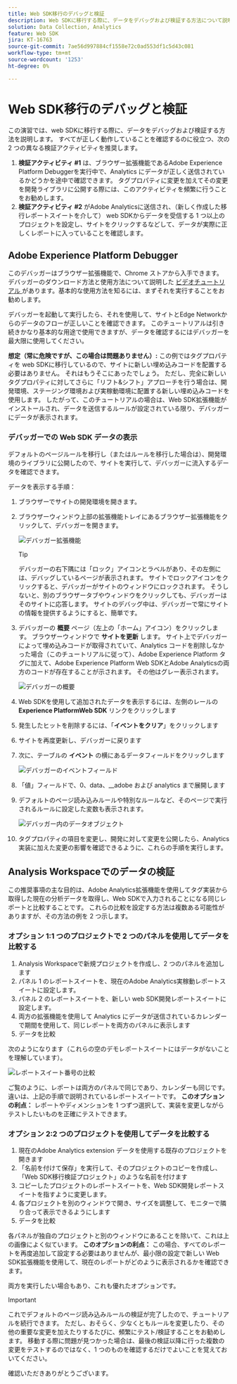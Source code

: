 ```yaml
---
title: Web SDK移行のデバッグと検証
description: Web SDKに移行する際に、データをデバッグおよび検証する方法について説明します
solution: Data Collection, Analytics
feature: Web SDK
jira: KT-16763
source-git-commit: 7ae56d997884cf1558e72c0ad553df1c5d43c081
workflow-type: tm+mt
source-wordcount: '1253'
ht-degree: 0%

---
```



# Web SDK移行のデバッグと検証

この演習では、web SDKに移行する際に、データをデバッグおよび検証する方法を説明します。 すべてが正しく動作していることを確認するのに役立つ、次の 2 つの異なる検証アクティビティを推奨します。

1. **検証アクティビティ #1** は、ブラウザー拡張機能であるAdobe Experience Platform Debuggerを実行中で、Analytics にデータが正しく送信されているかどうかを途中で確認できます。 タグプロパティに変更を加えてその変更を開発ライブラリに公開する際には、このアクティビティを頻繁に行うことをお勧めします。
1. **検証アクティビティ #2** がAdobe Analyticsに送信され、（新しく作成した移行レポートスイートを介して） web SDKからデータを受信する 1 つ以上のプロジェクトを設定し、サイトをクリックするなどして、データが実際に正しくレポートに入っていることを確認します。

## Adobe Experience Platform Debugger

このデバッガーはブラウザー拡張機能で、Chrome ストアから入手できます。 デバッガーのダウンロード方法と使用方法について説明した [ ビデオチュートリアル ](https://experienceleague.adobe.com/en/docs/platform-learn/data-collection/debugger/overview) があります。基本的な使用方法を知るには、まずそれを実行することをお勧めします。

デバッガーを起動して実行したら、それを使用して、サイトとEdge Networkからのデータのフローが正しいことを確認できます。 このチュートリアルは引き続きかなり基本的な用途で使用できますが、データを確認するにはデバッガーを最大限に使用してください。

**想定（常に危険ですが、この場合は問題ありません）:** この例ではタグプロパティを web SDKに移行しているので、サイトに新しい埋め込みコードを配置する必要はありません。 それはもうそこにあったでしょう。 ただし、完全に新しいタグプロパティに対してさらに「リフト&amp;シフト」アプローチを行う場合は、開発環境、ステージング環境および実稼動環境に配置する新しい埋め込みコードを使用します。 したがって、このチュートリアルの場合は、Web SDK拡張機能がインストールされ、データを送信するルールが設定されている限り、デバッガーにデータが表示されます。

### デバッガーでの Web SDK データの表示

デフォルトのページルールを移行し（またはルールを移行した場合は）、開発環境のライブラリに公開したので、サイトを実行して、デバッガーに流入するデータを確認できます。

データを表示する手順：

1. ブラウザーでサイトの開発環境を開きます。
1. ブラウザーウィンドウ上部の拡張機能トレイにあるブラウザー拡張機能をクリックして、デバッガーを開きます。

   ![ デバッガー拡張機能 ](assets/debugger-extension.jpg)

   >[!TIP]
   >
   >デバッガーの右下隅には「ロック」アイコンとラベルがあり、その左側には、デバッグしているページが表示されます。 サイトでロックアイコンをクリックすると、デバッガーがサイトのウィンドウにロックされます。 そうしないと、別のブラウザータブやウィンドウをクリックしても、デバッガーはそのサイトに応答します。 サイトのデバッグ中は、デバッガーで常にサイトの情報を提供するようにすると、簡単です。

1. デバッガーの **概要** ページ（左上の「ホーム」アイコン）をクリックします。 ブラウザーウィンドウで **サイトを更新** します。 サイト上でデバッガーによって埋め込みコードが取得されていて、Analytics コードを削除しなかった場合（このチュートリアルに従って）、Adobe Experience Platform タグに加えて、Adobe Experience Platform Web SDKとAdobe Analyticsの両方のコードが存在することが示されます。 その他はグレー表示されます。

   ![ デバッガーの概要 ](assets/debugger-summary.jpg)

1. Web SDKを使用して追加されたデータを表示するには、左側のレールの **Experience PlatformWeb SDK** リンクをクリックします
1. 発生したヒットを削除するには、「**イベントをクリア**」をクリックします
1. サイトを再度更新し、デバッガーに戻ります
1. 次に、テーブルの **イベント** の横にあるデータフィールドをクリックします

   ![ デバッガーのイベントフィールド ](assets/events-field-in-debugger.jpg)

1. 「値」フィールドで、0、data、__adobe および analytics まで展開します
1. デフォルトのページ読み込みルールや特別なルールなど、そのページで実行されるルールに設定した変数も表示されます。

   ![ デバッガー内のデータオブジェクト ](assets/data-object-in-debugger.jpg)

1. タグプロパティの項目を変更し、開発に対して変更を公開したら、Analytics 実装に加えた変更の影響を確認できるように、これらの手順を実行します。

## Analysis Workspaceでのデータの検証

この推奨事項の主な目的は、Adobe Analytics拡張機能を使用してタグ実装から取得した現在の分析データを取得し、Web SDKで入力されることになる同じレポートと比較することです。
これらの比較を設定する方法は複数ある可能性がありますが、その方法の例を 2 つ示します。

### オプション 1:1 つのプロジェクトで 2 つのパネルを使用してデータを比較する

1. Analysis Workspaceで新規プロジェクトを作成し、2 つのパネルを追加します
1. パネル 1 のレポートスイートを、現在のAdobe Analytics実稼動レポートスイートに設定します。
1. パネル 2 のレポートスイートを、新しい web SDK開発レポートスイートに設定します。
1. 両方の拡張機能を使用して Analytics にデータが送信されているカレンダーで期間を使用して、同じレポートを両方のパネルに表示します
1. データを比較

次のようになります（これらの空のデモレポートスイートにはデータがないことを理解しています）。

![ レポートスイート番号の比較 ](assets/compare-report-suite-numbers-panels.jpg)

ご覧のように、レポートは両方のパネルで同じであり、カレンダーも同じです。 違いは、上記の手順で説明されているレポートスイートです。
**このオプションの利点：** レポートやディメンションを 1 つずつ選択して、実装を変更しながらテストしたいものを正確にテストできます。

### オプション 2:2 つのプロジェクトを使用してデータを比較する

1. 現在のAdobe Analytics extension データを使用する既存のプロジェクトを開きます
1. 「名前を付けて保存」を実行して、そのプロジェクトのコピーを作成し、「Web SDK移行検証プロジェクト」のような名前を付けます
1. コピーしたプロジェクトのレポートスイートを、Web SDK開発レポートスイートを指すように変更します。
1. 各プロジェクトを別のウィンドウで開き、サイズを調整して、モニターで隣り合って表示できるようにします
1. データを比較

各パネルが独自のプロジェクトと別のウィンドウにあることを除いて、これは上の画像によく似ています。
**このオプションの利点：** この場合、すべてのレポートを再度追加して設定する必要はありませんが、最小限の設定で新しい Web SDK拡張機能を使用して、現在のレポートがどのように表示されるかを確認できます。

両方を実行したい場合もあり、これも優れたオプションです。

>[!IMPORTANT]
>
>これでデフォルトのページ読み込みルールの検証が完了したので、チュートリアルを続行できます。 ただし、おそらく、少なくともルールを変更したり、その他の重要な変更を加えたりするたびに、頻繁にテスト/検証することをお勧めします。 移動する際に問題が見つかった場合は、最後の検証以降に行った複数の変更をテストするのではなく、1 つのものを確認するだけでよいことを覚えておいてください。

確認いただきありがとうございます。
